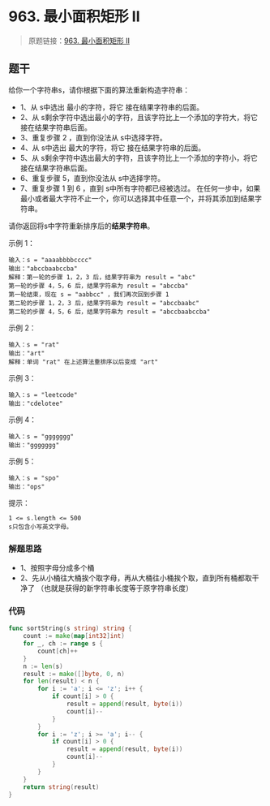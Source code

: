 # 963. 最小面积矩形 II
> 原题链接：[963. 最小面积矩形 II](https://leetcode-cn.com/problems/minimum-area-rectangle-ii/)

## 题干
给你一个字符串s，请你根据下面的算法重新构造字符串：

+ 1、从 s中选出 最小的字符，将它 接在结果字符串的后面。
+ 2、从 s剩余字符中选出最小的字符，且该字符比上一个添加的字符大，将它 接在结果字符串后面。
+ 3、重复步骤 2 ，直到你没法从 s中选择字符。
+ 4、从 s中选出 最大的字符，将它 接在结果字符串的后面。
+ 5、从 s剩余字符中选出最大的字符，且该字符比上一个添加的字符小，将它 接在结果字符串后面。
+ 6、重复步骤 5，直到你没法从 s中选择字符。
+ 7、重复步骤 1 到 6 ，直到 s中所有字符都已经被选过。
在任何一步中，如果最小或者最大字符不止一个，你可以选择其中任意一个，并将其添加到结果字符串。

请你返回将s中字符重新排序后的**结果字符串**。



示例 1：
```
输入：s = "aaaabbbbcccc"
输出："abccbaabccba"
解释：第一轮的步骤 1，2，3 后，结果字符串为 result = "abc"
第一轮的步骤 4，5，6 后，结果字符串为 result = "abccba"
第一轮结束，现在 s = "aabbcc" ，我们再次回到步骤 1
第二轮的步骤 1，2，3 后，结果字符串为 result = "abccbaabc"
第二轮的步骤 4，5，6 后，结果字符串为 result = "abccbaabccba"
```
示例 2：
```
输入：s = "rat"
输出："art"
解释：单词 "rat" 在上述算法重排序以后变成 "art"
```
示例 3：
```
输入：s = "leetcode"
输出："cdelotee"
```
示例 4：
```
输入：s = "ggggggg"
输出："ggggggg"
```
示例 5：
```
输入：s = "spo"
输出："ops"
```

提示：
```
1 <= s.length <= 500
s只包含小写英文字母。
```

### 解题思路
+ 1、按照字母分成多个桶
+ 2、先从小桶往大桶挨个取字母，再从大桶往小桶挨个取，直到所有桶都取干净了
（也就是获得的新字符串长度等于原字符串长度）
### 代码
```go
func sortString(s string) string {
	count := make(map[int32]int)
	for _, ch := range s {
		count[ch]++
	}
	n := len(s)
	result := make([]byte, 0, n)
	for len(result) < n {
		for i := 'a'; i <= 'z'; i++ {
			if count[i] > 0 {
				result = append(result, byte(i))
				count[i]--
			}
		}
		for i := 'z'; i >= 'a'; i-- {
			if count[i] > 0 {
				result = append(result, byte(i))
				count[i]--
			}
		}
	}
	return string(result)
}
```

